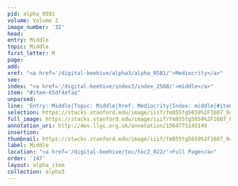 ```yaml
---
pid: alpha_0591
volume: Volume 2
image_number: '32'
head: 
entry: Middle
topic: Middle
first_letter: M
page: 
add: 
xref: "<a href='/digital-beehive/alpha3/alpha_0581/'>Mediocrity</a>"
see: 
index: "<a href='/digital-beehive/index3/index_2508/'>middle</a>"
item: "#item-65df4efaa"
unparsed: 
line: 'Entry: Middle|Topic: Middle|Xref: Mediocrity|Index: middle|#item-65df4efaa'
selection: https://stacks.stanford.edu/image/iiif/fm855tg5659%2F1607_0499/734,4091,2953,576/full/0/default.jpg
full_image: https://stacks.stanford.edu/image/iiif/fm855tg5659%2F1607_0499/full/full/0/default.jpg
annotation_uri: http://dev.llgc.org.uk/annotation/1564775145149
insertion: 
thumbnail: https://stacks.stanford.edu/image/iiif/fm855tg5659%2F1607_0499/734,4091,600,180/250,/0/default.jpg
label: Middle
location: "<a href='/digital-beehive/toc/toc2_022/'>Full Page</a>"
order: '147'
layout: alpha_item
collection: alpha3
---
```

